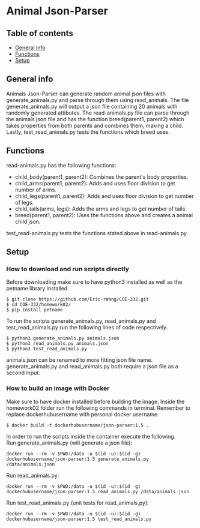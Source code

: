 # Animal Json-Parser
## Table of contents
* [General info](#general-info)
* [Functions](#functions)
* [Setup](#setup)

## General info
Animals Json-Parser can generate random animal json files  with generate_animals.py and parse through them using read_animals. The file generate_animals.py will output a json file containing 20 animals with randomly generated attibutes. The read-animals.py file can parse through the animals json file and has the function breed(parent1, parent2) which takes properties from both parents and combines them, making a child. Lastly, test_read_animals.py tests the functions which breed uses.

## Functions
read-animals.py has the following functions:
* child_body(parent1, parent2): Combines the parent's body properties.
* child_arms(parent1, parent2): Adds and uses floor division to get number of arms.
* child_legs(parent1, parent2): Adds and uses floor division to get number of legs.
* child_tails(arms, legs): Adds the arms and legs to get number of tails.
* breed(parent1, parent2): Uses the functions above and creates a animal child json.

test_read-animals.py tests the functions stated above in read-animals.py.

## Setup
### How to download and run scripts directly
Before downloading make sure to have python3 installed as well as the petname library installed.
```
$ git clone https://github.com/Eric-rWang/COE-332.git
$ cd COE-332/homework02/
$ pip install petname
```
To run the scripts generate_animals.py, read_animals.py and test_read_animals.py run the following lines of code respectively.
```
$ python3 generate_animals.py animals.json
$ python3 read_animals.py animals.json
$ python3 test_read_animals.py
```
animals.json can be renamed to more fitting json file name. generate_animals.py and read_animals.py both require a json file as a second input.

### How to build an image with Docker
Make sure to have docker installed before building the image.
Inside the homework02 folder run the following commands in terminal. Remember to replace dockerhubusername with personal docker username.
```
$ docker build -t dockerhubusername/json-parser:1.5 .
```
In order to run the scripts inside the container execute the following.  
Run generate_animals.py (will generate a json file):
```
docker run --rm -v $PWD:/data -u $(id -u):$(id -g) dockerhubusername/json-parser:1.5 generate_animals.py /data/animals.json
```
Run read_animals.py:
```
docker run --rm -v $PWD:/data -u $(id -u):$(id -g) dockerhubusername/json-parser:1.5 read_animals.py /data/animals.json
```
Run test_read_animals.py (unit tests for read_animals.py):
```
docker run --rm -v $PWD:/data -u $(id -u):$(id -g) dockerhubusername/json-parser:1.5 test_read_animals.py
```










